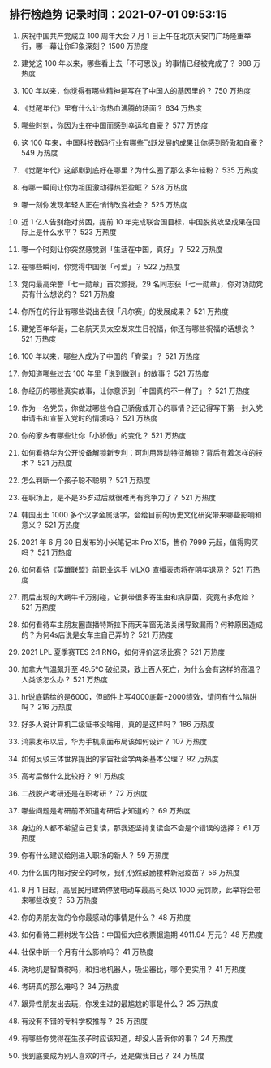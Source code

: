 
## 排行榜趋势 记录时间：2021-07-01 09:53:15
  
  1. 庆祝中国共产党成立 100 周年大会 7 月 1 日上午在北京天安门广场隆重举行，哪一幕让你印象深刻？ 1500 万热度
    
  2. 建党这 100 年以来，哪些看上去「不可思议」的事情已经被完成了？ 988 万热度
    
  3. 100 年以来，你觉得有哪些精神是写在了中国人的基因里的？ 750 万热度
    
  4. 《觉醒年代》里有什么让你热血沸腾的场面？ 634 万热度
    
  5. 哪些时刻，你因为生在中国而感到幸运和自豪？ 577 万热度
    
  6. 这 100 年来，中国科技数码行业有哪些飞跃发展的成果让你感到骄傲和自豪？ 549 万热度
    
  7. 《觉醒年代》这部剧到底好在哪里？为什么圈了那么多年轻粉？ 535 万热度
    
  8. 有哪一瞬间让你为祖国激动得热泪盈眶？ 528 万热度
    
  9. 哪一刻你发现年轻人正在悄悄改变社会？ 525 万热度
    
  10. 近 1 亿人告别绝对贫困，提前 10 年完成联合国目标，中国脱贫攻坚成果在国际上是什么水平？ 523 万热度
    
  11. 哪一个时刻让你突然感觉到「生活在中国，真好」？ 522 万热度
    
  12. 在哪些瞬间，你觉得中国很「可爱」？ 522 万热度
    
  13. 党内最高荣誉「七一勋章」首次颁授，29 名同志获「七一勋章」，你对功勋党员有什么想说的？ 521 万热度
    
  14. 你所在的行业有哪些说出去很「凡尔赛」的发展成果？ 521 万热度
    
  15. 建党百年华诞，三名航天员太空发来生日祝福，你还有哪些祝福的话想说？ 521 万热度
    
  16. 100 年以来，哪些人成为了中国的「脊梁」？ 521 万热度
    
  17. 你知道哪些过去 100 年里「说到做到」的故事？ 521 万热度
    
  18. 你经历的哪些真实故事，让你意识到「中国真的不一样了」？ 521 万热度
    
  19. 作为一名党员，你做过哪些令自己骄傲或开心的事情？还记得写下第一封入党申请书和宣誓入党时的情境吗？ 521 万热度
    
  20. 你的家乡有哪些让你「小骄傲」的变化？ 521 万热度
    
  21. 如何看待华为公开设备解锁新专利：可利用唇动特征解锁？背后有着怎样的技术？ 521 万热度
    
  22. 怎么判断一个孩子聪不聪明？ 521 万热度
    
  23. 在职场上，是不是35岁过后就很难再有竞争力了？ 521 万热度
    
  24. 韩国出土 1000 多个汉字金属活字，会给目前的历史文化研究带来哪些影响和意义？ 521 万热度
    
  25. 2021 年 6 月 30 日发布的小米笔记本 Pro X15，售价 7999 元起，值得购买吗？ 521 万热度
    
  26. 如何看待《英雄联盟》前职业选手 MLXG 直播表态将在明年退网？ 521 万热度
    
  27. 雨后出现的大蜗牛千万别碰，它携带很多寄生虫和病原菌，究竟有多危险？ 521 万热度
    
  28. 如何看待车主朋友圈直播特斯拉下雨天车窗无法关闭导致漏雨？何种原因造成的？为何4s店说是女车主自己弄的？ 521 万热度
    
  29. 2021 LPL 夏季赛TES 2:1 RNG，如何评价这场比赛？ 521 万热度
    
  30. 加拿大气温飙升至 49.5℃ 破纪录，致上百人死亡，为什么会有这样的高温？人类该怎么办？ 521 万热度
    
  31. hr说底薪给的是6000，但邮件上写4000底薪+2000绩效，请问有什么陷阱吗？ 216 万热度
    
  32. 好多人说计算机二级证书没啥用，真的是这样吗？ 186 万热度
    
  33. 鸿蒙发布以后，华为手机桌面布局该如何设计？ 107 万热度
    
  34. 如何反驳三体世界提出的宇宙社会学两条基本公理？ 92 万热度
    
  35. 高考后做什么比较好？ 91 万热度
    
  36. 二战脱产考研还是在职考研？ 72 万热度
    
  37. 哪些问题是考研前不知道考研后才知道的？ 69 万热度
    
  38. 身边的人都不希望自己复读，那我还坚持复读会不会是个错误的选择？ 61 万热度
    
  39. 你有什么建议给刚进入职场的新人？ 59 万热度
    
  40. 为什么国内相对安全的时候，我们仍然鼓励接种新冠疫苗？ 56 万热度
    
  41. 8 月 1 日起，高层民用建筑停放电动车最高可处以 1000 元罚款，此举将会带来哪些改变？ 53 万热度
    
  42. 你的男朋友做的令你最感动的事情是什么？ 48 万热度
    
  43. 如何看待三颗树发布公告：中国恒大应收票据逾期 4911.94 万元？ 48 万热度
    
  44. 社保中断一个月有什么影响吗？ 41 万热度
    
  45. 洗地机是智商税吗，和扫地机器人，吸尘器比，哪个更实用？ 41 万热度
    
  46. 考研真的那么难吗？ 34 万热度
    
  47. 跟异性朋友出去玩，你发生过的最尴尬的事是什么？ 25 万热度
    
  48. 有没有不错的专科学校推荐？ 25 万热度
    
  49. 有哪些你觉得在生孩子时应该知道，却没人告诉你的事？ 24 万热度
    
  50. 我到底要成为别人喜欢的样子，还是做我自己？ 24 万热度
    